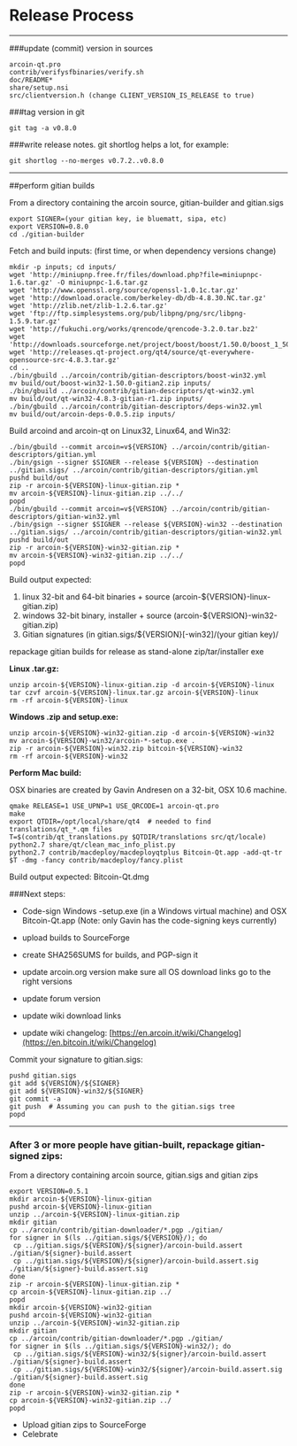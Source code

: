 Release Process
====================

* * *

###update (commit) version in sources


	arcoin-qt.pro
	contrib/verifysfbinaries/verify.sh
	doc/README*
	share/setup.nsi
	src/clientversion.h (change CLIENT_VERSION_IS_RELEASE to true)

###tag version in git

	git tag -a v0.8.0

###write release notes. git shortlog helps a lot, for example:

	git shortlog --no-merges v0.7.2..v0.8.0

* * *

##perform gitian builds

 From a directory containing the arcoin source, gitian-builder and gitian.sigs
  
	export SIGNER=(your gitian key, ie bluematt, sipa, etc)
	export VERSION=0.8.0
	cd ./gitian-builder

 Fetch and build inputs: (first time, or when dependency versions change)

	mkdir -p inputs; cd inputs/
	wget 'http://miniupnp.free.fr/files/download.php?file=miniupnpc-1.6.tar.gz' -O miniupnpc-1.6.tar.gz
	wget 'http://www.openssl.org/source/openssl-1.0.1c.tar.gz'
	wget 'http://download.oracle.com/berkeley-db/db-4.8.30.NC.tar.gz'
	wget 'http://zlib.net/zlib-1.2.6.tar.gz'
	wget 'ftp://ftp.simplesystems.org/pub/libpng/png/src/libpng-1.5.9.tar.gz'
	wget 'http://fukuchi.org/works/qrencode/qrencode-3.2.0.tar.bz2'
	wget 'http://downloads.sourceforge.net/project/boost/boost/1.50.0/boost_1_50_0.tar.bz2'
	wget 'http://releases.qt-project.org/qt4/source/qt-everywhere-opensource-src-4.8.3.tar.gz'
	cd ..
	./bin/gbuild ../arcoin/contrib/gitian-descriptors/boost-win32.yml
	mv build/out/boost-win32-1.50.0-gitian2.zip inputs/
	./bin/gbuild ../arcoin/contrib/gitian-descriptors/qt-win32.yml
	mv build/out/qt-win32-4.8.3-gitian-r1.zip inputs/
	./bin/gbuild ../arcoin/contrib/gitian-descriptors/deps-win32.yml
	mv build/out/arcoin-deps-0.0.5.zip inputs/

 Build arcoind and arcoin-qt on Linux32, Linux64, and Win32:
  
	./bin/gbuild --commit arcoin=v${VERSION} ../arcoin/contrib/gitian-descriptors/gitian.yml
	./bin/gsign --signer $SIGNER --release ${VERSION} --destination ../gitian.sigs/ ../arcoin/contrib/gitian-descriptors/gitian.yml
	pushd build/out
	zip -r arcoin-${VERSION}-linux-gitian.zip *
	mv arcoin-${VERSION}-linux-gitian.zip ../../
	popd
	./bin/gbuild --commit arcoin=v${VERSION} ../arcoin/contrib/gitian-descriptors/gitian-win32.yml
	./bin/gsign --signer $SIGNER --release ${VERSION}-win32 --destination ../gitian.sigs/ ../arcoin/contrib/gitian-descriptors/gitian-win32.yml
	pushd build/out
	zip -r arcoin-${VERSION}-win32-gitian.zip *
	mv arcoin-${VERSION}-win32-gitian.zip ../../
	popd

  Build output expected:

  1. linux 32-bit and 64-bit binaries + source (arcoin-${VERSION}-linux-gitian.zip)
  2. windows 32-bit binary, installer + source (arcoin-${VERSION}-win32-gitian.zip)
  3. Gitian signatures (in gitian.sigs/${VERSION}[-win32]/(your gitian key)/

repackage gitian builds for release as stand-alone zip/tar/installer exe

**Linux .tar.gz:**

	unzip arcoin-${VERSION}-linux-gitian.zip -d arcoin-${VERSION}-linux
	tar czvf arcoin-${VERSION}-linux.tar.gz arcoin-${VERSION}-linux
	rm -rf arcoin-${VERSION}-linux

**Windows .zip and setup.exe:**

	unzip arcoin-${VERSION}-win32-gitian.zip -d arcoin-${VERSION}-win32
	mv arcoin-${VERSION}-win32/arcoin-*-setup.exe .
	zip -r arcoin-${VERSION}-win32.zip bitcoin-${VERSION}-win32
	rm -rf arcoin-${VERSION}-win32

**Perform Mac build:**

  OSX binaries are created by Gavin Andresen on a 32-bit, OSX 10.6 machine.

	qmake RELEASE=1 USE_UPNP=1 USE_QRCODE=1 arcoin-qt.pro
	make
	export QTDIR=/opt/local/share/qt4  # needed to find translations/qt_*.qm files
	T=$(contrib/qt_translations.py $QTDIR/translations src/qt/locale)
	python2.7 share/qt/clean_mac_info_plist.py
	python2.7 contrib/macdeploy/macdeployqtplus Bitcoin-Qt.app -add-qt-tr $T -dmg -fancy contrib/macdeploy/fancy.plist

 Build output expected: Bitcoin-Qt.dmg

###Next steps:

* Code-sign Windows -setup.exe (in a Windows virtual machine) and
  OSX Bitcoin-Qt.app (Note: only Gavin has the code-signing keys currently)

* upload builds to SourceForge

* create SHA256SUMS for builds, and PGP-sign it

* update arcoin.org version
  make sure all OS download links go to the right versions

* update forum version

* update wiki download links

* update wiki changelog: [https://en.arcoin.it/wiki/Changelog](https://en.bitcoin.it/wiki/Changelog)

Commit your signature to gitian.sigs:

	pushd gitian.sigs
	git add ${VERSION}/${SIGNER}
	git add ${VERSION}-win32/${SIGNER}
	git commit -a
	git push  # Assuming you can push to the gitian.sigs tree
	popd

-------------------------------------------------------------------------

### After 3 or more people have gitian-built, repackage gitian-signed zips:

From a directory containing arcoin source, gitian.sigs and gitian zips

	export VERSION=0.5.1
	mkdir arcoin-${VERSION}-linux-gitian
	pushd arcoin-${VERSION}-linux-gitian
	unzip ../arcoin-${VERSION}-linux-gitian.zip
	mkdir gitian
	cp ../arcoin/contrib/gitian-downloader/*.pgp ./gitian/
	for signer in $(ls ../gitian.sigs/${VERSION}/); do
	 cp ../gitian.sigs/${VERSION}/${signer}/arcoin-build.assert ./gitian/${signer}-build.assert
	 cp ../gitian.sigs/${VERSION}/${signer}/arcoin-build.assert.sig ./gitian/${signer}-build.assert.sig
	done
	zip -r arcoin-${VERSION}-linux-gitian.zip *
	cp arcoin-${VERSION}-linux-gitian.zip ../
	popd
	mkdir arcoin-${VERSION}-win32-gitian
	pushd arcoin-${VERSION}-win32-gitian
	unzip ../arcoin-${VERSION}-win32-gitian.zip
	mkdir gitian
	cp ../arcoin/contrib/gitian-downloader/*.pgp ./gitian/
	for signer in $(ls ../gitian.sigs/${VERSION}-win32/); do
	 cp ../gitian.sigs/${VERSION}-win32/${signer}/arcoin-build.assert ./gitian/${signer}-build.assert
	 cp ../gitian.sigs/${VERSION}-win32/${signer}/arcoin-build.assert.sig ./gitian/${signer}-build.assert.sig
	done
	zip -r arcoin-${VERSION}-win32-gitian.zip *
	cp arcoin-${VERSION}-win32-gitian.zip ../
	popd

- Upload gitian zips to SourceForge
- Celebrate 
